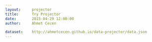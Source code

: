 ```yaml
---
layout:     projector
title:      Try Projector
date:       2015-04-29 12:00:00
author:     Ahmet Cecen

dataset:    http://ahmetcecen.github.io/data-projector/data.json
---
```

